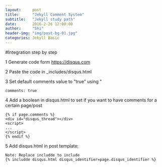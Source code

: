 ```yaml
---
layout:     post
title:      "Jekyll Comment System"
subtitle:   "Jekyll study path"
date:       2016-2-26 12:00:00
author:     "Shi"
header-img: "img/post-bg-01.jpg"
categories: Jekyll Basic
---
```


#Integration step by step

1 Generate code form https://disqus.com

2 Paste the code in _includes/disqus.html 

3 Set default comments value to "true" using "

	comments: true

4 Add a boolean in disqus.html to set if you want to have comments for a certain page/post

	{% if page.comments %}	
	<div id="disqus_thread"></div>
	<script>
	...
	</script>
	{% endif %}

5 Add disqus.html in post template: 

	Note: Replace includde to include
	{% includde disqus.html disqus_identifier=page.disqus_identifier %}

